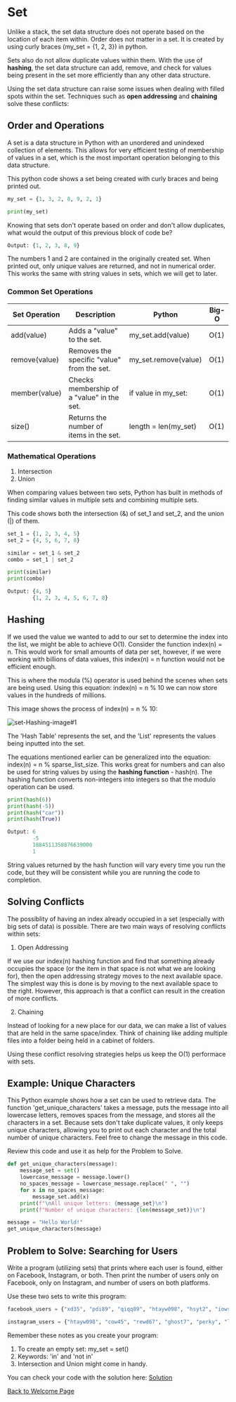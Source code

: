 # Set
Unlike a stack, the set data structure does not operate based on the location of each item within. Order does not matter in a set. It is created by using curly braces (my_set = {1, 2, 3}) in python.

Sets also do not allow duplicate values within them. With the use of **hashing**, the set data structure can add, remove, and check for values being present in the set more efficiently than any other data structure.

Using the set data structure can raise some issues when dealing with filled spots within the set. Techniques such as **open addressing** and **chaining** solve these conflicts:

## Order and Operations

A set is a data structure in Python with an unordered and unindexed collection of elements. This allows for very efficient testing of membership of values in a set, which is the most important operation belonging to this data structure. 

This python code shows a set being created with curly braces and being printed out.
```python
my_set = {1, 3, 2, 8, 9, 2, 1}

print(my_set)
```
Knowing that sets don't operate based on order and don't allow duplicates, what would the output of this previous block of code be?
```python
Output: {1, 2, 3, 8, 9}
```
The numbers 1 and 2 are contained in the originally created set. When printed out, only unique values are returned, and not in numerical order. This works the same with string values in sets, which we will get to later.

### Common Set Operations

| Set Operation   | Description                                 | Python                 | Big-O |
|-----------------|---------------------------------------------|------------------------|-------|
| add(value)      | Adds a "value" to the set.                  | my_set.add(value)      | O(1)  |
| remove(value)   | Removes the specific "value" from the set.  | my_set.remove(value)   | O(1)  |
| member(value)   | Checks membership of a "value" in the set.  | if value in my_set:    | O(1)  |
| size()          | Returns the number of items in the set.     | length = len(my_set)   | O(1)  |

### Mathematical Operations

1. Intersection
2. Union

When comparing values between two sets, Python has built in methods of finding similar values in multiple sets and combining multiple sets.

This code shows both the intersection (&) of set_1 and set_2, and the union (|) of them.
```python
set_1 = {1, 2, 3, 4, 5}
set_2 = {4, 5, 6, 7, 8}

similar = set_1 & set_2
combo = set_1 | set_2

print(similar)
print(combo)
```
```python
Output: {4, 5}
        {1, 2, 3, 4, 5, 6, 7, 8}
```

## Hashing

If we used the value we wanted to add to our set to determine the index into the list, we might be able to achieve O(1). Consider the function index(n) = n. This would work for small amounts of data per set, however, if we were working with billions of data values, this index(n) = n function would not be efficient enough.

This is where the modula (%) operator is used behind the scenes when sets are being used. Using this equation: index(n) = n % 10 we can now store values in the hundreds of millions. 

This image shows the process of index(n) = n % 10:

![set-Hashing-image#1](https://user-images.githubusercontent.com/77080668/160170950-d9cc6164-e595-449d-a4d8-3268a78a7706.png)

The 'Hash Table' represents the set, and the 'List' represents the values being inputted into the set.

The equations mentioned earlier can be generalized into the equation: index(n) = n % sparse_list_size. This works great for numbers and can also be used for string values by using the **hashing function** - hash(n). The hashing function converts non-integers into integers so that the modulo operation can be used. 

```python
print(hash(6))
print(hash(-5))
print(hash("car"))
print(hash(True))
```
```python
Output: 6
        -5
        1884511358876639000
        1
```
String values returned by the hash function will vary every time you run the code, but they will be consistent while you are running the code to completion.

## Solving Conflicts

The possiblity of having an index already occupied in a set (especially with big sets of data) is possible. There are two main ways of resolving conflicts within sets:

1. Open Addressing

If we use our index(n) hashing function and find that something already occupies the space (or the item in that space is not what we are looking for), then the open addressing strategy moves to the next available space. The simplest way this is done is by moving to the next available space to the right. However, this approach is that a conflict can result in the creation of more conflicts.

2. Chaining

Instead of looking for a new place for our data, we can make a list of values that are held in the same space/index. Think of chaining like adding multiple files into a folder being held in a cabinet of folders.

Using these conflict resolving strategies helps us keep the O(1) performace with sets.

## Example: Unique Characters

This Python example shows how a set can be used to retrieve data. The function 'get_unique_characters' takes a message, puts the message into all lowercase letters, removes spaces from the message, and stores all the characters in a set. Because sets don't take duplicate values, it only keeps unique characters, allowing you to print out each character and the total number of unique characters. Feel free to change the message in this code.

Review this code and use it as help for the Problem to Solve.
```python
def get_unique_characters(message):
    message_set = set()
    lowercase_message = message.lower()
    no_spaces_message = lowercase_message.replace(" ", "")
    for x in no_spaces_message:
        message_set.add(x)
    print(f"\nAll unique letters: {message_set}\n")
    print(f"Number of unique characters: {len(message_set)}\n")

message = "Hello World!"
get_unique_characters(message)
```

## Problem to Solve: Searching for Users

Write a program (utilizing sets) that prints where each user is found, either on Facebook, Instagram, or both. Then print the number of users only on Facebook, only on Instagram, and number of users on both platforms.

Use these two sets to write this program:
```python
facebook_users = {"xd35", "pdi89", "qiqq89", "htayw098", "hsyt2", "iows76", "cow45", "pkuy77", "jsiiw90", "tree33"}

instagram_users = {"htayw098", "cow45", "rewd67", "ghost7", "perky", "lot43", "kk12"}
```

Remember these notes as you create your program:
1. To create an empty set: my_set = set()
2. Keywords: 'in' and 'not in'
3. Intersection and Union might come in handy.

You can check your code with the solution here: [Solution](https://github.com/Kyle5150/cse212-final-project/blob/main/Python_Files.md#set-problem-searching-for-users)

[Back to Welcome Page](https://github.com/Kyle5150/cse212-final-project/blob/main/0-welcome.md)
